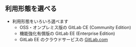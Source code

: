 ## 利用形態を選べる
* 利用形態をいろいろ選べます
  - OSS・オンプレミス版の GitLab CE (Community Edition)
  - 機能強化有償版の GitLab EE (Enterprise Edition)
  - GitLab EE のクラウドサービスの [GitLab.com](https://gitlab.com/)
